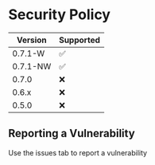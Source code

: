 # Security Policy

| Version  | Supported          |
| -------- | ------------------ |
| 0.7.1-W  | :white_check_mark: |
| 0.7.1-NW | :white_check_mark: |
| 0.7.0    | :x:                |
| 0.6.x    | :x:                |
| 0.5.0    | :x:                |

## Reporting a Vulnerability

Use the issues tab to report a vulnerability
